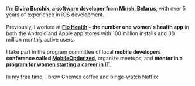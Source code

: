 I'm **Elvira Burchik, a software developer from Minsk, Belarus**, with over 5 years of experience in iOS development.<br/><br/>
Previously, I worked at **[Flo Health](https://flo.health/) - the number one women's health app** in both the Android and Apple app stores with 100 million installs and 30 million monthly active users.<br/><br/>
I take part in the program committee of local **mobile developers conference called [MobileOptimized](https://moconf.by)**, organize meetups, and **mentor in a [program for women starting a career in IT](http://wita.by)**.<br/><br/>
In my free time, I brew Chemex coffee and binge-watch Netflix 
